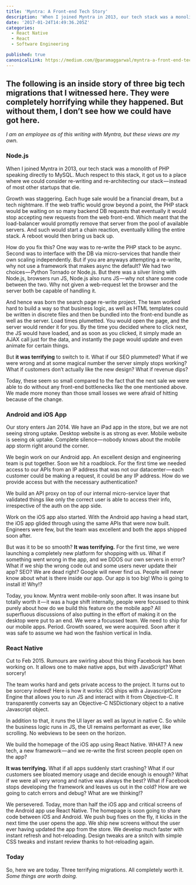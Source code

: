 ```yaml
---
title: 'Myntra: A Front-end Tech Story'
description: 'When I joined Myntra in 2013, our tech stack was a monolith of PHP speaking directly to MySQL. Much respect to this stack, it got us to a place where we could consider re-writing and re-architecting…'
date: '2017-01-24T14:49:36.205Z'
categories:
  - React Native
  - React
  - Software Engineering

published: true
canonicalLink: https://medium.com/@paramaggarwal/myntra-a-front-end-tech-story-ded7d3626f6
---
```


## The following is an inside story of three big tech migrations that I witnessed here. They were completely horrifying while they happened. But without them, I don’t see how we could have got here.

_I am an employee as of this writing with Myntra, but these views are my own._

### Node.js

When I joined Myntra in 2013, our tech stack was a monolith of PHP speaking directly to MySQL. Much respect to this stack, it got us to a place where we could consider re-writing and re-architecting our stack — instead of most other startups that die.

Growth was staggering. Each huge sale would be a financial dream, but a tech nightmare. If the web traffic would grow beyond a point, the PHP stack would be waiting on so many backend DB requests that eventually it would stop accepting new requests from the web front-end. Which meant that the load-balancer would promptly remove that server from the pool of available servers. And such would start a chain reaction, eventually killing the entire stack. A reboot would then bring us back up.

How do you fix this? One way was to re-write the PHP stack to be async. Second was to interface with the DB via micro-services that handle their own scaling independently. But if you are anyways attempting a re-write, why not use a framework that makes async the default? We had two choices — Python Tornado or Node.js. But there was a silver lining with Node.js, browsers run JS, Node.js also runs JS — why not share some code between the two. Why not given a web-request let the browser and the server both be capable of handling it.

And hence was born the search page re-write project. The team worked hard to build a way so that business logic, as well as HTML templates could be written in discrete files and then be bundled into the front-end bundle as well as the server. Load times plumetted. You would open the page, and the server would render it for you. By the time you decided where to click next, the JS would have loaded, and as soon as you clicked, it simply made an AJAX call just for the data, and instantly the page would update and even animate for certain things.

But **it was terrifying** to switch to it. What if our SEO plummeted? What if we were wrong and at some magical number the server simply stops working? What if customers don’t actually like the new design? What if revenue dips?

Today, these seem so small compared to the fact that the next sale we were able to do without any front-end bottlenecks like the one mentioned above. We made more money than those small losses we were afraid of hitting because of the change.

### Android and iOS App

Our story enters Jan 2014. We have an iPad app in the store, but we are not seeing strong uptake. Desktop website is as strong as ever. Mobile website is seeing ok uptake. Complete silence — nobody knows about the mobile app storm right around the corner.

We begin work on our Android app. An excellent design and engineering team is put together. Soon we hit a roadblock. For the first time we needed access to our APIs from an IP address that was not our datacenter — each customer could be making a request, it could be any IP address. How do we provide access but with the necessary authentication?

We build an API proxy on top of our internal micro-service layer that validated things like only the correct user is able to access their info, irrespective of the auth on the app side.

Work on the iOS app also started. With the Android app having a head start, the iOS app glided through using the same APIs that were now built. Engineers were few, but the team was excellent and both the apps shipped soon after.

But was it to be so smooth? **It was terrifying.** For the first time, we were launching a completely new platform for shopping with us. What if something went wrong in the app, and we DDOS our own servers in error? What if we ship the wrong code out and some users never update their app? SEO? We are dead right? Google will never find us. People will never know about what is there inside our app. Our app is too big! Who is going to install it! Why!?

Today, you know. Myntra went mobile-only soon after. It was insane but totally worth it — it was a huge shift internally, people were focussed to think purely about how do we build this feature on the mobile app? All superfluous discussions of also putting in the effort of making it on the desktop were put to an end. We were a focussed team. We need to ship for our mobile apps. Period. Growth soared, we were acquired. Soon after it was safe to assume we had won the fashion vertical in India.

### React Native

Cut to Feb 2015. Rumours are swirling about this thing Facebook has been working on. It allows one to make native apps, but with JavaScript? What sorcery!

The team works hard and gets private access to the project. It turns out to be sorcery indeed! Here is how it works: iOS ships with a JavascriptCore Engine that allows you to run JS and interact with it from Objective-C. It transparently converts say an Objective-C NSDictionary object to a native Javascript object.

In addition to that, it runs the UI layer as well as layout in native C. So while the business logic runs in JS, the UI remains performant as ever, like scrolling. No webviews to be seen on the horizon.

We build the homepage of the iOS app using React Native. WHAT? A new tech, a new framework — and we re-write the first screen people open on the app?

**It was terrifying.** What if all apps suddenly start crashing? What if our customers see bloated memory usage and decide enough is enough? What if we were all very wrong and native was always the best? What if Facebook stops developing the framework and leaves us out in the cold? How are we going to catch errors and debug? What are we thinking!?

We persevered. Today, more than half the iOS app and critical screens of the Android app use React Native. The homepage is soon going to share code between iOS and Android. We push bug fixes on the fly, it kicks in the next time the user opens the app. We ship new screens without the user ever having updated the app from the store. We develop much faster with instant refresh and hot-reloading. Design tweaks are a snitch with simple CSS tweaks and instant review thanks to hot-reloading again.

### Today

So, here we are today. Three terrifying migrations. All completely worth it. _Some things are worth doing._
